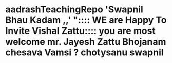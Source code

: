 # aadrashTeachingRepo  'Swapnil Bhau Kadam ,,'  ":::: WE are Happy To Invite Vishal Zattu::::  you are most welcome  mr. Jayesh Zattu Bhojanam chesava Vamsi ? chotysanu swapnil

